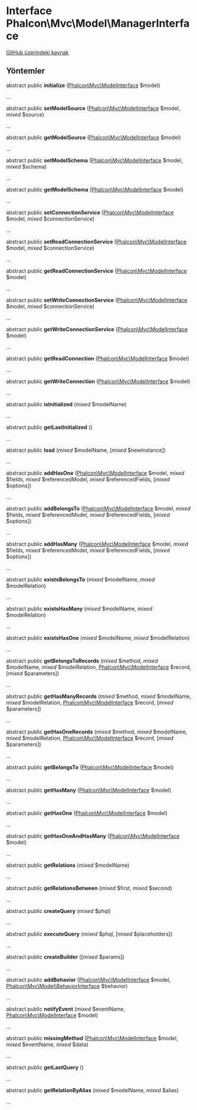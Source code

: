 # Interface **Phalcon\\Mvc\\Model\\ManagerInterface**

<a href="https://github.com/phalcon/cphalcon/blob/master/phalcon/mvc/model/managerinterface.zep" class="btn btn-default btn-sm">GitHub üzerindeki kaynak</a>

## Yöntemler

abstract public **initialize** ([Phalcon\Mvc\ModelInterface](/en/3.1.2/api/Phalcon_Mvc_ModelInterface) $model)

...

abstract public **setModelSource** ([Phalcon\Mvc\ModelInterface](/en/3.1.2/api/Phalcon_Mvc_ModelInterface) $model, *mixed* $source)

...

abstract public **getModelSource** ([Phalcon\Mvc\ModelInterface](/en/3.1.2/api/Phalcon_Mvc_ModelInterface) $model)

...

abstract public **setModelSchema** ([Phalcon\Mvc\ModelInterface](/en/3.1.2/api/Phalcon_Mvc_ModelInterface) $model, *mixed* $schema)

...

abstract public **getModelSchema** ([Phalcon\Mvc\ModelInterface](/en/3.1.2/api/Phalcon_Mvc_ModelInterface) $model)

...

abstract public **setConnectionService** ([Phalcon\Mvc\ModelInterface](/en/3.1.2/api/Phalcon_Mvc_ModelInterface) $model, *mixed* $connectionService)

...

abstract public **setReadConnectionService** ([Phalcon\Mvc\ModelInterface](/en/3.1.2/api/Phalcon_Mvc_ModelInterface) $model, *mixed* $connectionService)

...

abstract public **getReadConnectionService** ([Phalcon\Mvc\ModelInterface](/en/3.1.2/api/Phalcon_Mvc_ModelInterface) $model)

...

abstract public **setWriteConnectionService** ([Phalcon\Mvc\ModelInterface](/en/3.1.2/api/Phalcon_Mvc_ModelInterface) $model, *mixed* $connectionService)

...

abstract public **getWriteConnectionService** ([Phalcon\Mvc\ModelInterface](/en/3.1.2/api/Phalcon_Mvc_ModelInterface) $model)

...

abstract public **getReadConnection** ([Phalcon\Mvc\ModelInterface](/en/3.1.2/api/Phalcon_Mvc_ModelInterface) $model)

...

abstract public **getWriteConnection** ([Phalcon\Mvc\ModelInterface](/en/3.1.2/api/Phalcon_Mvc_ModelInterface) $model)

...

abstract public **isInitialized** (*mixed* $modelName)

...

abstract public **getLastInitialized** ()

...

abstract public **load** (*mixed* $modelName, [*mixed* $newInstance])

...

abstract public **addHasOne** ([Phalcon\Mvc\ModelInterface](/en/3.1.2/api/Phalcon_Mvc_ModelInterface) $model, *mixed* $fields, *mixed* $referencedModel, *mixed* $referencedFields, [*mixed* $options])

...

abstract public **addBelongsTo** ([Phalcon\Mvc\ModelInterface](/en/3.1.2/api/Phalcon_Mvc_ModelInterface) $model, *mixed* $fields, *mixed* $referencedModel, *mixed* $referencedFields, [*mixed* $options])

...

abstract public **addHasMany** ([Phalcon\Mvc\ModelInterface](/en/3.1.2/api/Phalcon_Mvc_ModelInterface) $model, *mixed* $fields, *mixed* $referencedModel, *mixed* $referencedFields, [*mixed* $options])

...

abstract public **existsBelongsTo** (*mixed* $modelName, *mixed* $modelRelation)

...

abstract public **existsHasMany** (*mixed* $modelName, *mixed* $modelRelation)

...

abstract public **existsHasOne** (*mixed* $modelName, *mixed* $modelRelation)

...

abstract public **getBelongsToRecords** (*mixed* $method, *mixed* $modelName, *mixed* $modelRelation, [Phalcon\Mvc\ModelInterface](/en/3.1.2/api/Phalcon_Mvc_ModelInterface) $record, [*mixed* $parameters])

...

abstract public **getHasManyRecords** (*mixed* $method, *mixed* $modelName, *mixed* $modelRelation, [Phalcon\Mvc\ModelInterface](/en/3.1.2/api/Phalcon_Mvc_ModelInterface) $record, [*mixed* $parameters])

...

abstract public **getHasOneRecords** (*mixed* $method, *mixed* $modelName, *mixed* $modelRelation, [Phalcon\Mvc\ModelInterface](/en/3.1.2/api/Phalcon_Mvc_ModelInterface) $record, [*mixed* $parameters])

...

abstract public **getBelongsTo** ([Phalcon\Mvc\ModelInterface](/en/3.1.2/api/Phalcon_Mvc_ModelInterface) $model)

...

abstract public **getHasMany** ([Phalcon\Mvc\ModelInterface](/en/3.1.2/api/Phalcon_Mvc_ModelInterface) $model)

...

abstract public **getHasOne** ([Phalcon\Mvc\ModelInterface](/en/3.1.2/api/Phalcon_Mvc_ModelInterface) $model)

...

abstract public **getHasOneAndHasMany** ([Phalcon\Mvc\ModelInterface](/en/3.1.2/api/Phalcon_Mvc_ModelInterface) $model)

...

abstract public **getRelations** (*mixed* $modelName)

...

abstract public **getRelationsBetween** (*mixed* $first, *mixed* $second)

...

abstract public **createQuery** (*mixed* $phql)

...

abstract public **executeQuery** (*mixed* $phql, [*mixed* $placeholders])

...

abstract public **createBuilder** ([*mixed* $params])

...

abstract public **addBehavior** ([Phalcon\Mvc\ModelInterface](/en/3.1.2/api/Phalcon_Mvc_ModelInterface) $model, [Phalcon\Mvc\Model\BehaviorInterface](/en/3.1.2/api/Phalcon_Mvc_Model_BehaviorInterface) $behavior)

...

abstract public **notifyEvent** (*mixed* $eventName, [Phalcon\Mvc\ModelInterface](/en/3.1.2/api/Phalcon_Mvc_ModelInterface) $model)

...

abstract public **missingMethod** ([Phalcon\Mvc\ModelInterface](/en/3.1.2/api/Phalcon_Mvc_ModelInterface) $model, *mixed* $eventName, *mixed* $data)

...

abstract public **getLastQuery** ()

...

abstract public **getRelationByAlias** (*mixed* $modelName, *mixed* $alias)

...